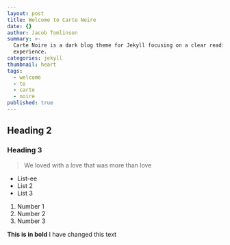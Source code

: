 ```yaml
---
layout: post
title: Welcome to Carte Noire
date: {}
author: Jacob Tomlinson
summary: >-
  Carte Noire is a dark blog theme for Jekyll focusing on a clear reading
  experience.
categories: jekyll
thumbnail: heart
tags:
  - welcome
  - to
  - carte
  - noire
published: true
---
```

## Heading 2 ##

### Heading 3 ###

> We loved with a love that was more than love

- List-ee
- List 2
- List 3



1. Number 1
1. Number 2
1. Number 3


****This is in bold****
I have changed this text

